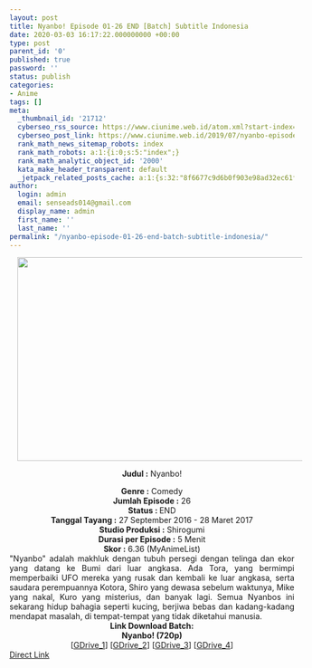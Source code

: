 ```yaml
---
layout: post
title: Nyanbo! Episode 01-26 END [Batch] Subtitle Indonesia
date: 2020-03-03 16:17:22.000000000 +00:00
type: post
parent_id: '0'
published: true
password: ''
status: publish
categories:
- Anime
tags: []
meta:
  _thumbnail_id: '21712'
  cyberseo_rss_source: https://www.ciunime.web.id/atom.xml?start-index=1051&max-results=150
  cyberseo_post_link: https://www.ciunime.web.id/2019/07/nyanbo-episode-01-26-end-batch-subtitle.html
  rank_math_news_sitemap_robots: index
  rank_math_robots: a:1:{i:0;s:5:"index";}
  rank_math_analytic_object_id: '2000'
  kata_make_header_transparent: default
  _jetpack_related_posts_cache: a:1:{s:32:"8f6677c9d6b0f903e98ad32ec61f8deb";a:2:{s:7:"expires";i:1654599106;s:7:"payload";a:0:{}}}
author:
  login: admin
  email: senseads014@gmail.com
  display_name: admin
  first_name: ''
  last_name: ''
permalink: "/nyanbo-episode-01-26-end-batch-subtitle-indonesia/"
---
```

<div style="text-align: center;">
<div class="separator" style="clear: both; text-align: center;"><a href="https://1.bp.blogspot.com/-NjiWQ2o6ODc/XSjXGfyAc7I/AAAAAAAAbo8/2nP8XDck-_gDZPKK_QSEVhh7psAVrOW0wCLcBGAs/s1600/Nyanbo%2521.jpg" imageanchor="1" style="margin-left: 1em; margin-right: 1em;"><img border="0" data-original-height="720" data-original-width="1280" height="360" src="{{ site.baseurl }}/assets/2020/03/Nyanbo%2521.jpg" width="640" /></a></div>
<div style="text-align: left;"></div>
<p><b>Judul</b><b><b> </b>:</b> Nyanbo!</div>
<div style="text-align: center;"><b><b>Genre :</b></b> Comedy</div>
<div style="text-align: center;"><b>Jumlah Episode :</b> 26<br /><b>Status :&nbsp;</b>END<br /><b>Tanggal Tayang :</b> 27 September 2016 - 28 Maret 2017<br /><b>Studio Produksi :</b> Shirogumi<br /><b>Durasi per Episode :</b> 5 Menit</div>
<div style="text-align: center;"><b>Skor :</b> 6.36 (MyAnimeList)</div>
<div style="text-align: center;"></div>
<div style="text-align: justify;">"Nyanbo" adalah makhluk dengan tubuh persegi dengan telinga dan ekor yang datang ke Bumi dari luar angkasa. Ada Tora, yang bermimpi memperbaiki UFO mereka yang rusak dan kembali ke luar angkasa, serta saudara perempuannya Kotora, Shiro yang dewasa sebelum waktunya, Mike yang nakal, Kuro yang misterius, dan banyak lagi. Semua Nyanbos ini sekarang hidup bahagia seperti kucing, berjiwa bebas dan kadang-kadang mendapat masalah, di tempat-tempat yang tidak diketahui manusia.</div>
<div style="text-align: justify;"></div>
<div style="text-align: justify;"></div>
<div style="text-align: center;"><b>Link Download Batch:</b></div>
<div style="text-align: center;"><b>Nyanbo! (720p)</b></div>
<div style="text-align: center;">[<a href="https://drive.google.com/uc?id=1N_-wRTpUKGQAYP-120YSDFiLiJ16cye9" target="_blank" rel="noopener">GDrive_1</a>] [<a href="https://drive.google.com/uc?id=18DvInHMUpK1K6p9pf1PCL2XzTLVnQfXr" target="_blank" rel="noopener">GDrive_2</a>] [<a href="https://drive.google.com/uc?id=1PWXvU1rskatSaro5IsB9iAkDo7W6XpJU" target="_blank" rel="noopener">GDrive_3</a>] [<a href="https://drive.google.com/uc?id=1bA6IfZYxYWDeAq2vh7pWMNIbTrZ2Rb-A" target="_blank" rel="noopener">GDrive_4</a>]</div>
<link rel="stylesheet" href="https://cdnjs.cloudflare.com/ajax/libs/font-awesome/4.7.0/css/font-awesome.min.css" />
<div class="divbtn"> <a href="https://handymansurrender.com/fihup8buzv?key=94550f7ce39444073321dde3b8782f97" class="btn"><i class="fa fa-download"></i> Direct Link</a> </div>

